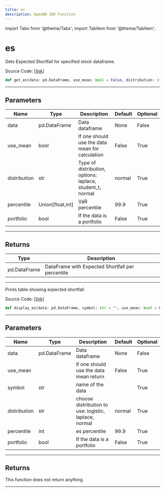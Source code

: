 ```yaml
---
title: es
description: OpenBB SDK Function
---
```


import Tabs from '@theme/Tabs';
import TabItem from '@theme/TabItem';

# es

<Tabs>
<TabItem value="model" label="Model" default>

Gets Expected Shortfall for specified stock dataframe.

Source Code: [[link](https://github.com/OpenBB-finance/OpenBBTerminal/tree/main/openbb_terminal/common/quantitative_analysis/qa_model.py#L355)]

```python
def get_es(data: pd.DataFrame, use_mean: bool = False, distribution: str = "normal", percentile: Union[float, int] = 99.9, portfolio: bool = False) -> pd.DataFrame
```

---

## Parameters

| Name | Type | Description | Default | Optional |
| ---- | ---- | ----------- | ------- | -------- |
| data | pd.DataFrame | Data dataframe | None | False |
| use_mean | bool | If one should use the data mean for calculation | False | True |
| distribution | str | Type of distribution, options: laplace, student_t, normal | normal | True |
| percentile | Union[float,int] | VaR percentile | 99.9 | True |
| portfolio | bool | If the data is a portfolio | False | True |


---

## Returns

| Type | Description |
| ---- | ----------- |
| pd.DataFrame | DataFrame with Expected Shortfall per percentile |
---



</TabItem>
<TabItem value="view" label="View">

Prints table showing expected shortfall.

Source Code: [[link](https://github.com/OpenBB-finance/OpenBBTerminal/tree/main/openbb_terminal/common/quantitative_analysis/qa_view.py#L1066)]

```python
def display_es(data: pd.DataFrame, symbol: str = "", use_mean: bool = False, distribution: str = "normal", percentile: float = 99.9, portfolio: bool = False) -> None
```

---

## Parameters

| Name | Type | Description | Default | Optional |
| ---- | ---- | ----------- | ------- | -------- |
| data | pd.DataFrame | Data dataframe | None | False |
| use_mean |  | if one should use the data mean return | False | True |
| symbol | str | name of the data |  | True |
| distribution | str | choose distribution to use: logistic, laplace, normal | normal | True |
| percentile | int | es percentile | 99.9 | True |
| portfolio | bool | If the data is a portfolio | False | True |


---

## Returns

This function does not return anything

---



</TabItem>
</Tabs>
